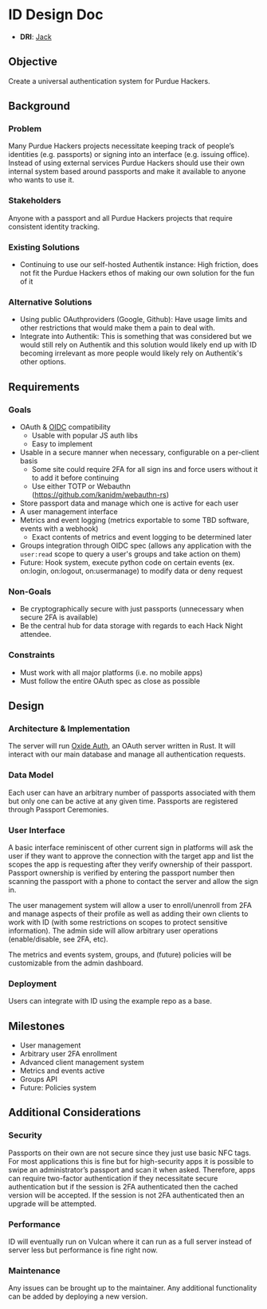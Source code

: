 # ID Design Doc

- **DRI**: [Jack](https://github.com/purduehackers/dark-forest/blob/main/people/organizers/imthesquid.md)

## Objective

Create a universal authentication system for Purdue Hackers.

## Background

### Problem

Many Purdue Hackers projects necessitate keeping track of people’s identities (e.g. passports) or signing into an interface (e.g. issuing office). Instead of using external services Purdue Hackers should use their own internal system based around passports and make it available to anyone who wants to use it.

### Stakeholders

Anyone with a passport and all Purdue Hackers projects that require consistent identity tracking.

### Existing Solutions

- Continuing to use our self-hosted Authentik instance: High friction, does not fit the Purdue Hackers ethos of making our own solution for the fun of it

### Alternative Solutions

- Using public OAuthproviders (Google, Github): Have usage limits and other restrictions that would make them a pain to deal with.
- Integrate into Authentik: This is something that was considered but we would still rely on Authentik and this solution would likely end up with ID becoming irrelevant as more people would likely rely on Authentik's other options.

## Requirements

### Goals

- OAuth & [OIDC](https://openid.net/specs/openid-connect-core-1_0.html) compatibility
	- Usable with popular JS auth libs
	- Easy to implement
- Usable in a secure manner when necessary, configurable on a per-client basis
  - Some site could require 2FA for all sign ins and force users without it to add it before continuing
  - Use either TOTP or Webauthn (https://github.com/kanidm/webauthn-rs)
- Store passport data and manage which one is active for each user
- A user management interface
- Metrics and event logging (metrics exportable to some TBD software, events with a webhook)
  - Exact contents of metrics and event logging to be determined later
- Groups integration through OIDC spec (allows any application with the `user:read` scope to query a user's groups and take action on them)
- Future: Hook system, execute python code on certain events (ex. on:login, on:logout, on:usermanage) to modify data or deny request

### Non-Goals

- Be cryptographically secure with just passports (unnecessary when secure 2FA is available)
- Be the central hub for data storage with regards to each Hack Night attendee.

### Constraints

- Must work with all major platforms (i.e. no mobile apps)
- Must follow the entire OAuth spec as close as possible

## Design

### Architecture & Implementation

The server will run [Oxide Auth](https://github.com/HeroicKatora/oxide-auth), an OAuth server written in Rust. It will interact with our main database and manage all authentication requests.

### Data Model

Each user can have an arbitrary number of passports associated with them but only one can be active at any given time. Passports are registered through Passport Ceremonies.

### User Interface

A basic interface reminiscent of other current sign in platforms will ask the user if they want to approve the connection with the target app and list the scopes the app is requesting after they verify ownership of their passport. Passport ownership is verified by entering the passport number then scanning the passport with a phone to contact the server and allow the sign in.

The user management system will allow a user to enroll/unenroll from 2FA and manage aspects of their profile as well as adding their own clients to work with ID (with some restrictions on scopes to protect sensitive information). The admin side will allow arbitrary user operations (enable/disable, see 2FA, etc).

The metrics and events system, groups, and (future) policies will be customizable from the admin dashboard.

### Deployment

Users can integrate with ID using the example repo as a base.

## Milestones

- User management
- Arbitrary user 2FA enrollment
- Advanced client management system
- Metrics and events active
- Groups API
- Future: Policies system

## Additional Considerations

### Security

Passports on their own are not secure since they just use basic NFC tags. For most applications this is fine but for high-security apps it is possible to swipe an administrator’s passport and scan it when asked. Therefore, apps can require two-factor authentication if they necessitate secure authentication but if the session is 2FA authenticated then the cached version will be accepted. If the session is not 2FA authenticated then an upgrade will be attempted.

### Performance

ID will eventually run on Vulcan where it can run as a full server instead of server less but performance is fine right now.

### Maintenance

Any issues can be brought up to the maintainer. Any additional functionality can be added by deploying a new version.
